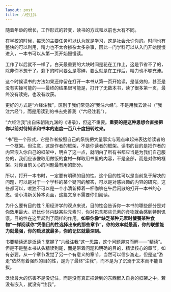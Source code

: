 ```yaml
---
layout: post
title: 六经注我
---
```


随着年龄的增长，工作形式的转变，读书的方式和以前也大有不同。

在学校的时候，每天的主要任务可以认为就是学习，这是社会允许你的。时间也有整块的可以利用，精力也不太会掺杂太多杂事，因此一门学科可以从入门开始慢慢进入，一本书可以从第一页开始慢慢读。

工作了以后就不一样了。白天最重要的大块时间是花在工作上，这是节省不了的，除非你不想干了。剩下的时间要么是零碎，要么就是在工作后，精力也不够充沛。

这个时候读书的方法如果还停留在打开一本书从第一页开始读，是低效的，甚至是没有实操可能的——最终的结果很可能是，打开了无数本书，读了很多第一页，最终没有读完，也没有收获。

更好的方式是“六经注我”，区别于我们常见的“我注六经”。不是用我去读书（“我注六经”），而是用读到的书去完善我（“六经注我”）。

“六经注我”出自宋朝陆九渊的《语录》，但这不重要。**重要的是这种思想会直接把你以前对待知识和书本的态度一百八十度扭转过来。**

“书”是一个形式，它是作者按照自己的系统把大量事实与观点串起来表达给读者的一个框架。但注意，这是作者的框架，不是你读者的框架。读书的目的是把作者的内容嵌入你自己的框架中，明白了这一点，就明白了所有书都应当是为我们自己服务的，我们应该像取用做饭的食材一样取用书里的内容，不是全部，而是对你的框架、对你当前关心的问题最有用的部分。

所以，打开一本书时，一定要有明确的目的性。这个目的性可以是当前急于解决的问题，可以是对于一个学科的某个疑问的解答，可以是对感兴趣的内容的研究。这些都可以，唯独不可以是一个小清新捧着一杯咖啡在午后闲散的打开一本书的心态。请小清新关掉本页面，这篇文章不需要你们阅读。

为什么要有目的性？用经济学的观点来说，目的性会告诉你一本书的哪些部分是对你效用最大。好比你体内缺某些元素时，你对包含那些元素的食物就会感到特别饥饿。目的性在这里起到了同样的作用。**如果你像“缺乏某种元素时饕餮某种食物”一样阅读你“凭借目的性选择出来的那些章节”，你的效率就最高，你的联想能力就最强，你的启发就最多，你的记忆就最深刻。**

书要精读还是泛读？掌握了“六经注我”这一思路，这个问题迎刃而解——“精读”。但是不是整本书从头精读到尾，而是带着问题和明确的目的，精读核心的章节。如有必要，从一个章节发觉了另一个有意义的章节，当然可以信步游走，但是这“游走”依然有着强烈的目的性，是为了最终“注我”，而不是为了沉溺于文本而不能自拔。

泛读最大的伤害不是没记住，而是没有真正把读到的东西嵌入自身的框架之中。若没有嵌入，就没有“注我”。